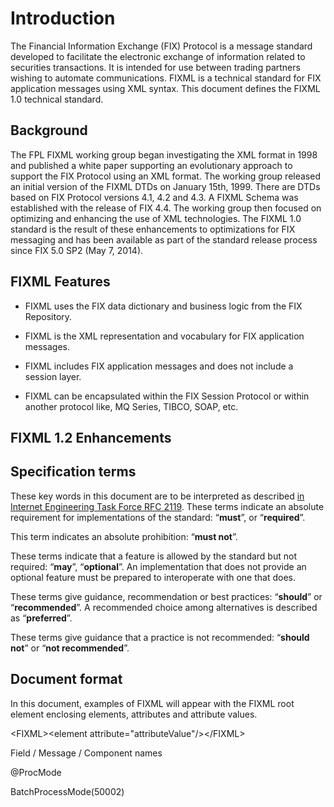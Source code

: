 <span id="_Toc352230334" class="anchor"><span id="_Ref362348255" class="anchor"><span id="_Toc410382667" class="anchor"></span></span></span>Introduction
=========================================================================================================================================================

The Financial Information Exchange (FIX) Protocol is a message standard developed to facilitate the electronic exchange of information related to securities transactions. It is intended for use between trading partners wishing to automate communications. FIXML is a technical standard for FIX application messages using XML syntax. This document defines the FIXML 1.0 technical standard.

Background
----------

The FPL FIXML working group began investigating the XML format in 1998 and published a white paper supporting an evolutionary approach to support the FIX Protocol using an XML format. The working group released an initial version of the FIXML DTDs on January 15th, 1999. There are DTDs based on FIX Protocol versions 4.1, 4.2 and 4.3. A FIXML Schema was established with the release of FIX 4.4. The working group then focused on optimizing and enhancing the use of XML technologies. The FIXML 1.0 standard is the result of these enhancements to optimizations for FIX messaging and has been available as part of the standard release process since FIX 5.0 SP2 (May 7, 2014).

<span id="_Toc410382669" class="anchor"><span id="_Toc352230335" class="anchor"></span></span>FIXML Features
------------------------------------------------------------------------------------------------------------

-   FIXML uses the FIX data dictionary and business logic from the FIX Repository.

-   FIXML is the XML representation and vocabulary for FIX application messages.

-   FIXML includes FIX application messages and does not include a session layer.

-   FIXML can be encapsulated within the FIX Session Protocol or within another protocol like, MQ Series, TIBCO, SOAP, etc.

FIXML 1.2 Enhancements
----------------------

Specification terms
-------------------

These key words in this document are to be interpreted as described [in Internet Engineering Task Force RFC 2119](http://www.apps.ietf.org/rfc/rfc2119.html). These terms indicate an absolute requirement for implementations of the standard: “**must**”, or “**required**”.

This term indicates an absolute prohibition: “**must not**”.

These terms indicate that a feature is allowed by the standard but not required: “**may**”, “**optional**”. An implementation that does not provide an optional feature must be prepared to interoperate with one that does.

These terms give guidance, recommendation or best practices: “**should**” or “**recommended**”. A recommended choice among alternatives is described as “**preferred**”.

These terms give guidance that a practice is not recommended: “**should not**” or “**not recommended**”.

Document format
---------------

In this document, examples of FIXML will appear with the FIXML root element enclosing elements, attributes and attribute values.

&lt;FIXML&gt;&lt;element attribute="attributeValue"/&gt;&lt;/FIXML&gt;

Field / Message / Component names

@ProcMode

BatchProcessMode(50002)
